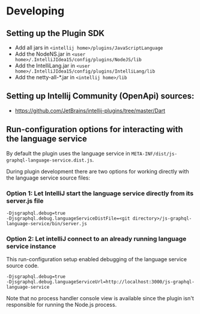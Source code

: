 # Developing

## Setting up the Plugin SDK
- Add all jars in `<intellij home>/plugins/JavaScriptLanguage`
- Add the NodeNS.jar in `<user home>/.IntelliJIdea15/config/plugins/NodeJS/lib`
- Add the IntelliLang.jar in `<user home>/.IntelliJIdea15/config/plugins/IntelliLang/lib`
- Add the netty-all-*.jar in `<intellij home>/lib` 

## Setting up Intellij Community (OpenApi) sources:
- https://github.com/JetBrains/intellij-plugins/tree/master/Dart

## Run-configuration options for interacting with the language service
By default the plugin uses the language service in `META-INF/dist/js-graphql-language-service.dist.js`.

During plugin development there are two options for working directly with the language service source files:

### Option 1: Let IntelliJ start the language service directly from its server.js file

```
-Djsgraphql.debug=true
-Djsgraphql.debug.languageServiceDistFile=<git directory>/js-graphql-language-service/bin/server.js
```
     
### Option 2: Let intelliJ connect to an already running language service instance

This run-configuration setup enabled debugging of the language service source code.

```
-Djsgraphql.debug=true
-Djsgraphql.debug.languageServiceUrl=http://localhost:3000/js-graphql-language-service
```

Note that no process handler console view is available since the plugin isn't responsible for running the Node.js process.
